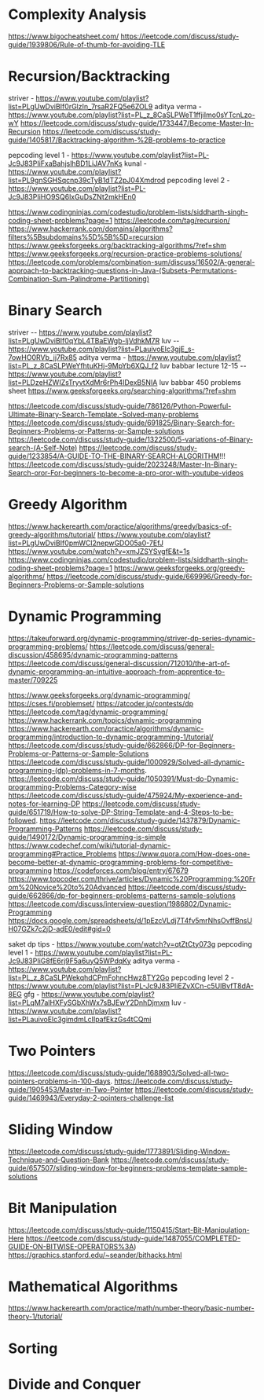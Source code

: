 # Complexity Analysis

https://www.bigocheatsheet.com/
https://leetcode.com/discuss/study-guide/1939806/Rule-of-thumb-for-avoiding-TLE

# Recursion/Backtracking

striver - https://www.youtube.com/playlist?list=PLgUwDviBIf0rGlzIn_7rsaR2FQ5e6ZOL9
aditya verma - https://www.youtube.com/playlist?list=PL_z_8CaSLPWeT1ffjiImo0sYTcnLzo-wY
https://leetcode.com/discuss/study-guide/1733447/Become-Master-In-Recursion
https://leetcode.com/discuss/study-guide/1405817/Backtracking-algorithm-%2B-problems-to-practice

pepcoding level 1 - https://www.youtube.com/playlist?list=PL-Jc9J83PIiFxaBahjslhBD1LiJAV7nKs
kunal - https://www.youtube.com/playlist?list=PL9gnSGHSqcnp39cTyB1dTZ2pJ04Xmdrod
pepcoding level 2 - https://www.youtube.com/playlist?list=PL-Jc9J83PIiHO9SQ6lxGuDsZNt2mkHEn0

https://www.codingninjas.com/codestudio/problem-lists/siddharth-singh-coding-sheet-problems?page=1
https://leetcode.com/tag/recursion/
https://www.hackerrank.com/domains/algorithms?filters%5Bsubdomains%5D%5B%5D=recursion
https://www.geeksforgeeks.org/backtracking-algorithms/?ref=shm
https://www.geeksforgeeks.org/recursion-practice-problems-solutions/
https://leetcode.com/problems/combination-sum/discuss/16502/A-general-approach-to-backtracking-questions-in-Java-(Subsets-Permutations-Combination-Sum-Palindrome-Partitioning)

# Binary Search

striver -- https://www.youtube.com/playlist?list=PLgUwDviBIf0qYbL4TBaEWgb-ljVdhkM7R
luv -- https://www.youtube.com/playlist?list=PLauivoElc3gjE_s-7owHO0RVb_jj7Rx85
aditya verma - https://www.youtube.com/playlist?list=PL_z_8CaSLPWeYfhtuKHj-9MpYb6XQJ_f2
luv babbar lecture 12-15 -- https://www.youtube.com/playlist?list=PLDzeHZWIZsTryvtXdMr6rPh4IDexB5NIA
luv babbar 450 problems sheet
https://www.geeksforgeeks.org/searching-algorithms/?ref=shm

https://leetcode.com/discuss/study-guide/786126/Python-Powerful-Ultimate-Binary-Search-Template.-Solved-many-problems
https://leetcode.com/discuss/study-guide/691825/Binary-Search-for-Beginners-Problems-or-Patterns-or-Sample-solutions
https://leetcode.com/discuss/study-guide/1322500/5-variations-of-Binary-search-(A-Self-Note)
https://leetcode.com/discuss/study-guide/1233854/A-GUIDE-TO-THE-BINARY-SEARCH-ALGORITHM!!!
https://leetcode.com/discuss/study-guide/2023248/Master-In-Binary-Search-oror-For-beginners-to-become-a-pro-oror-with-youtube-videos

# Greedy Algorithm

https://www.hackerearth.com/practice/algorithms/greedy/basics-of-greedy-algorithms/tutorial/
https://www.youtube.com/playlist?list=PLgUwDviBIf0pmWCl2nepwGDO05a0-7EfJ
https://www.youtube.com/watch?v=xmJZSYSvgfE&t=1s
https://www.codingninjas.com/codestudio/problem-lists/siddharth-singh-coding-sheet-problems?page=1
https://www.geeksforgeeks.org/greedy-algorithms/
https://leetcode.com/discuss/study-guide/669996/Greedy-for-Beginners-Problems-or-Sample-solutions

# Dynamic Programming

https://takeuforward.org/dynamic-programming/striver-dp-series-dynamic-programming-problems/
https://leetcode.com/discuss/general-discussion/458695/dynamic-programming-patterns
https://leetcode.com/discuss/general-discussion/712010/the-art-of-dynamic-programming-an-intuitive-approach-from-apprentice-to-master/709225

https://www.geeksforgeeks.org/dynamic-programming/
https://cses.fi/problemset/
https://atcoder.jp/contests/dp
https://leetcode.com/tag/dynamic-programming/
https://www.hackerrank.com/topics/dynamic-programming
https://www.hackerearth.com/practice/algorithms/dynamic-programming/introduction-to-dynamic-programming-1/tutorial/
https://leetcode.com/discuss/study-guide/662866/DP-for-Beginners-Problems-or-Patterns-or-Sample-Solutions
https://leetcode.com/discuss/study-guide/1000929/Solved-all-dynamic-programming-(dp)-problems-in-7-months.
https://leetcode.com/discuss/study-guide/1050391/Must-do-Dynamic-programming-Problems-Category-wise
https://leetcode.com/discuss/study-guide/475924/My-experience-and-notes-for-learning-DP
https://leetcode.com/discuss/study-guide/651719/How-to-solve-DP-String-Template-and-4-Steps-to-be-followed.
https://leetcode.com/discuss/study-guide/1437879/Dynamic-Programming-Patterns
https://leetcode.com/discuss/study-guide/1490172/Dynamic-programming-is-simple
https://www.codechef.com/wiki/tutorial-dynamic-programming#Practice_Problems
https://www.quora.com/How-does-one-become-better-at-dynamic-programming-problems-for-competitive-programming
https://codeforces.com/blog/entry/67679
https://www.topcoder.com/thrive/articles/Dynamic%20Programming:%20From%20Novice%20to%20Advanced
https://leetcode.com/discuss/study-guide/662866/dp-for-beginners-problems-patterns-sample-solutions
https://leetcode.com/discuss/interview-question/1986802/Dynamic-Programming
https://docs.google.com/spreadsheets/d/1pEzcVLdj7T4fv5mrNhsOvffBnsUH07GZk7c2jD-adE0/edit#gid=0

saket dp tips - https://www.youtube.com/watch?v=qtZtCty073g
pepcoding level 1 - https://www.youtube.com/playlist?list=PL-Jc9J83PIiG8fE6rj9F5a6uyQ5WPdqKy
aditya verma - https://www.youtube.com/playlist?list=PL_z_8CaSLPWekqhdCPmFohncHwz8TY2Go
pepcoding level 2 - https://www.youtube.com/playlist?list=PL-Jc9J83PIiEZvXCn-c5UIBvfT8dA-8EG
gfg - https://www.youtube.com/playlist?list=PLqM7alHXFySGbXhWx7sBJEwY2DnhDjmxm
luv - https://www.youtube.com/playlist?list=PLauivoElc3gimdmLcIIpafEkzGs4tCQmi

# Two Pointers

https://leetcode.com/discuss/study-guide/1688903/Solved-all-two-pointers-problems-in-100-days.
https://leetcode.com/discuss/study-guide/1905453/Master-in-Two-Pointer
https://leetcode.com/discuss/study-guide/1469943/Everyday-2-pointers-challenge-list

# Sliding Window

https://leetcode.com/discuss/study-guide/1773891/Sliding-Window-Technique-and-Question-Bank
https://leetcode.com/discuss/study-guide/657507/sliding-window-for-beginners-problems-template-sample-solutions

# Bit Manipulation

https://leetcode.com/discuss/study-guide/1150415/Start-Bit-Manipulation-Here
https://leetcode.com/discuss/study-guide/1487055/COMPLETED-GUIDE-ON-BITWISE-OPERATORS%3A)
https://graphics.stanford.edu/~seander/bithacks.html

# Mathematical Algorithms

https://www.hackerearth.com/practice/math/number-theory/basic-number-theory-1/tutorial/

# Sorting

# Divide and Conquer
